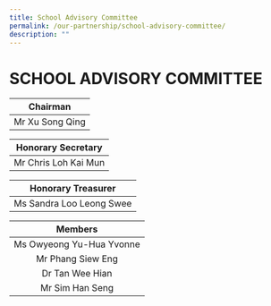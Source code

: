 ```yaml
---
title: School Advisory Committee
permalink: /our-partnership/school-advisory-committee/
description: ""
---
```



# SCHOOL ADVISORY COMMITTEE

|     Chairman     |
|:----------------:|
|  Mr Xu Song Qing |

| Honorary Secretary |
|:---:|
| Mr Chris Loh Kai Mun |

|    Honorary Treasurer    |
|:------------------------:|
| Ms Sandra Loo Leong Swee |

|          Members         |
|:------------------------:|
| Ms Owyeong Yu-Hua Yvonne |
|     Mr Phang Siew Eng    |
|     Dr Tan Wee Hian      |
|      Mr Sim Han Seng     |
